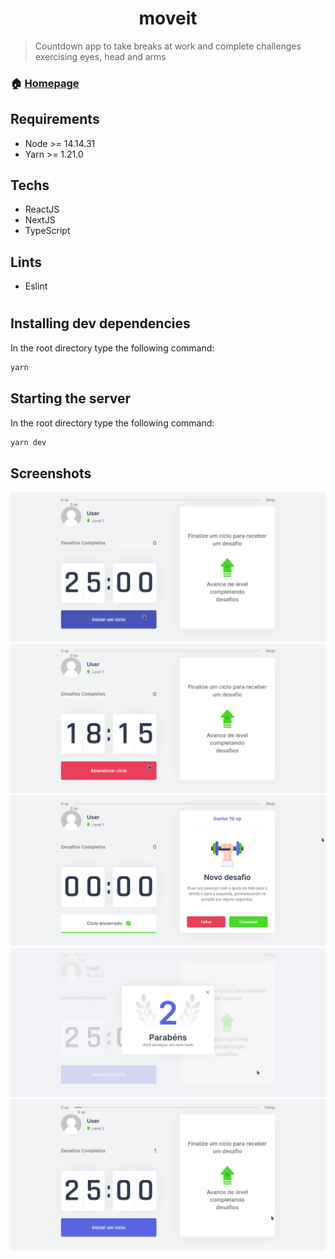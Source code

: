 <h1 align="center">moveit</h1>

> Countdown app to take breaks at work and complete challenges exercising eyes, head and arms

### 🏠 [Homepage](https://github.com/victorqrz/moveit)

## Requirements
- Node >= 14.14.31
- Yarn >= 1.21.0

## Techs
- ReactJS
- NextJS
- TypeScript

## Lints
- Eslint
#

## Installing dev dependencies
In the root directory type the following command:
```sh
yarn
```
## Starting the server
In the root directory type the following command:
```sh
yarn dev
```
## Screenshots
<img src="./screenshots/img0.png"/>
<img src="./screenshots/img1.png"/>
<img src="./screenshots/img2.png"/>
<img src="./screenshots/img3.png"/>
<img src="./screenshots/img4.png"/>
